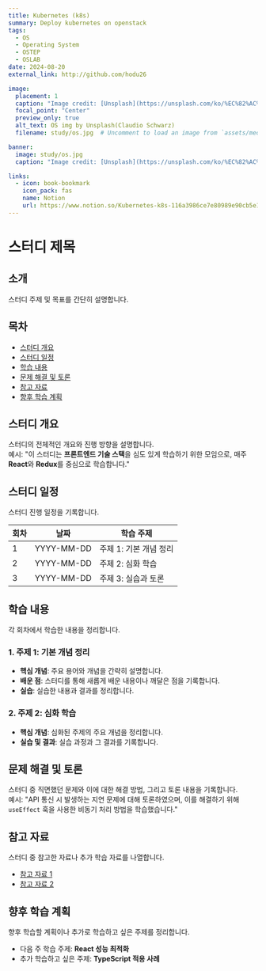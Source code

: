 ```yaml
---
title: Kubernetes (k8s)
summary: Deploy kubernetes on openstack
tags:
  - OS
  - Operating System
  - OSTEP
  - OSLAB
date: 2024-08-20
external_link: http://github.com/hodu26

image:
  placement: 1
  caption: "Image credit: [Unsplash](https://unsplash.com/ko/%EC%82%AC%EC%A7%84/%ED%99%94%EC%9D%B4%ED%8A%B8-%EB%A9%94%ED%83%88-%ED%94%84%EB%A0%88%EC%9E%84-z508Zk08HNU?utm_content=creditCopyText&utm_medium=referral&utm_source=unsplash)의 [Claudio Schwarz](https://unsplash.com/ko/@purzlbaum?utm_content=creditCopyText&utm_medium=referral&utm_source=unsplash)"
  focal_point: "Center"
  preview_only: true
  alt_text: OS img by Unsplash(Claudio Schwarz)
  filename: study/os.jpg  # Uncomment to load an image from `assets/media/` instead.

banner: 
  image: study/os.jpg
  caption: "Image credit: [Unsplash](https://unsplash.com/ko/%EC%82%AC%EC%A7%84/%ED%99%94%EC%9D%B4%ED%8A%B8-%EB%A9%94%ED%83%88-%ED%94%84%EB%A0%88%EC%9E%84-z508Zk08HNU?utm_content=creditCopyText&utm_medium=referral&utm_source=unsplash)의 [Claudio Schwarz](https://unsplash.com/ko/@purzlbaum?utm_content=creditCopyText&utm_medium=referral&utm_source=unsplash)"

links:
  - icon: book-bookmark
    icon_pack: fas
    name: Notion
    url: https://www.notion.so/Kubernetes-k8s-116a3986ce7e80989e90cb5e126c0556
---
```


# 스터디 제목

## 소개
스터디 주제 및 목표를 간단히 설명합니다.

## 목차
- [스터디 개요](#스터디-개요)
- [스터디 일정](#스터디-일정)
- [학습 내용](#학습-내용)
- [문제 해결 및 토론](#문제-해결-및-토론)
- [참고 자료](#참고-자료)
- [향후 학습 계획](#향후-학습-계획)

## 스터디 개요
스터디의 전체적인 개요와 진행 방향을 설명합니다.  
예시: "이 스터디는 **프론트엔드 기술 스택**을 심도 있게 학습하기 위한 모임으로, 매주 **React**와 **Redux**를 중심으로 학습합니다."

## 스터디 일정
스터디 진행 일정을 기록합니다.

| 회차 | 날짜       | 학습 주제                    |
| ---- | ---------- | ---------------------------- |
| 1    | YYYY-MM-DD | 주제 1: 기본 개념 정리        |
| 2    | YYYY-MM-DD | 주제 2: 심화 학습             |
| 3    | YYYY-MM-DD | 주제 3: 실습과 토론           |

## 학습 내용
각 회차에서 학습한 내용을 정리합니다.

### 1. 주제 1: 기본 개념 정리
- **핵심 개념**: 주요 용어와 개념을 간략히 설명합니다.
- **배운 점**: 스터디를 통해 새롭게 배운 내용이나 깨달은 점을 기록합니다.
- **실습**: 실습한 내용과 결과를 정리합니다.

### 2. 주제 2: 심화 학습
- **핵심 개념**: 심화된 주제의 주요 개념을 정리합니다.
- **실습 및 결과**: 실습 과정과 그 결과를 기록합니다.
  
## 문제 해결 및 토론
스터디 중 직면했던 문제와 이에 대한 해결 방법, 그리고 토론 내용을 기록합니다.  
예시: "API 통신 시 발생하는 지연 문제에 대해 토론하였으며, 이를 해결하기 위해 `useEffect` 훅을 사용한 비동기 처리 방법을 학습했습니다."

## 참고 자료
스터디 중 참고한 자료나 추가 학습 자료를 나열합니다.
- [참고 자료 1](https://example.com)
- [참고 자료 2](https://example.com)

## 향후 학습 계획
향후 학습할 계획이나 추가로 학습하고 싶은 주제를 정리합니다.
- 다음 주 학습 주제: **React 성능 최적화**
- 추가 학습하고 싶은 주제: **TypeScript 적용 사례**

